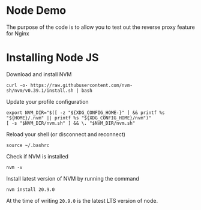 # Node Demo

The purpose of the code is to allow you to test out the reverse proxy feature for Nginx

# Installing Node JS

Download and install NVM

```
curl -o- https://raw.githubusercontent.com/nvm-sh/nvm/v0.39.1/install.sh | bash
```

Update your profile configuration

```
export NVM_DIR="$([ -z "${XDG_CONFIG_HOME-}" ] && printf %s "${HOME}/.nvm" || printf %s "${XDG_CONFIG_HOME}/nvm")"
[ -s "$NVM_DIR/nvm.sh" ] && \. "$NVM_DIR/nvm.sh"
```

Reload your shell (or disconnect and reconnect)

```
source ~/.bashrc
```

Check if NVM is installed

```
nvm -v
```

Install latest version of NVM by running the command

```
nvm install 20.9.0
```

At the time of writing `20.9.0` is the latest LTS version of node.

